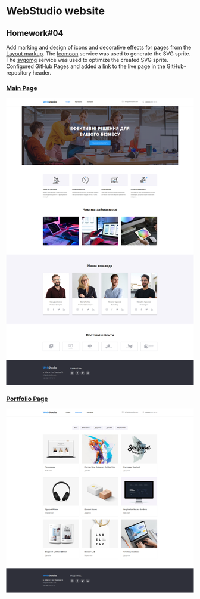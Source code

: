 # WebStudio website

## Homework#04

Add marking and design of icons and decorative effects for pages from the
[Layout markup](<https://www.figma.com/file/3lQQ9l3yQYngZaAsfPkRSL/Web-Studio-(Version-2.1)-(Copy)?node-id=1%3A95&mode=dev>).
The [Icomoon](https://icomoon.io/) service was used to generate the SVG sprite. The
[svgomg](https://jakearchibald.github.io/svgomg/) service was used to optimize the created SVG
sprite. Configured GitHub Pages and added a
[link](https://valerii2022.github.io/goit-markup-hw-04-FSON/) to the live page in the
GitHub-repository header.

### [Main Page](https://valerii2022.github.io/goit-markup-hw-04-FSON/)

![WebStudio Page](./assets/studio.png)

### [Portfolio Page](https://valerii2022.github.io/goit-markup-hw-04-FSON/portfolio.html)

![WebStudio Page](./assets/portfolio.png)

